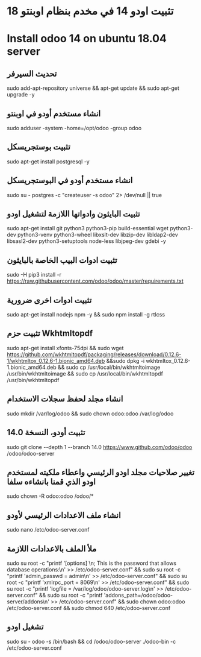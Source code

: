 # تثبيت اودو 14 في مخدم بنظام اوبنتو 18
# Install odoo 14 on ubuntu 18.04 server

##  تحديث السيرفر                   
sudo add-apt-repository universe && apt-get update && sudo apt-get upgrade -y 

##  انشاء مستخدم أودو في اوبنتو                      
sudo adduser -system -home=/opt/odoo -group odoo 

##  تثبيت بوستجريسكل
sudo apt-get install postgresql -y 
                    
##  انشاء مستخدم أودو في البوستجريسكل
sudo su - postgres -c "createuser -s odoo" 2> /dev/null || true 
                    
##  تثبيت البايثون وادواتها اللازمة لتشغيل اودو
sudo apt-get install git python3 python3-pip build-essential wget python3-dev python3-venv python3-wheel libxslt-dev libzip-dev libldap2-dev libsasl2-dev python3-setuptools node-less libjpeg-dev gdebi -y
                    
##  تثبيت ادوات البيب الخاصة بالبايثون
sudo -H pip3 install -r https://raw.githubusercontent.com/odoo/odoo/master/requirements.txt 
                    
##  تثبيت ادوات اخرى ضرورية                  
sudo apt-get install nodejs npm -y && sudo npm install -g rtlcss 

##  تثبيت حزم Wkhtmltopdf
sudo apt-get install xfonts-75dpi && sudo wget https://github.com/wkhtmltopdf/packaging/releases/download/0.12.6-1/wkhtmltox_0.12.6-1.bionic_amd64.deb &&sudo dpkg -i wkhtmltox_0.12.6-1.bionic_amd64.deb && sudo cp /usr/local/bin/wkhtmltoimage /usr/bin/wkhtmltoimage && sudo cp /usr/local/bin/wkhtmltopdf /usr/bin/wkhtmltopdf
                    
##  انشاء مجلد لحفظ سجلات الاستخدام
sudo mkdir /var/log/odoo && sudo chown odoo:odoo /var/log/odoo
                    
##  تثبيت أودو، النسخة 14.0
sudo git clone --depth 1 --branch 14.0 https://www.github.com/odoo/odoo /odoo/odoo-server
                    

##  تغيير صلاحيات مجلد اودو الرئيسي واعطاء ملكيته لمستخدم اودو الذي قمنا بانشاءه سلفا
sudo chown -R odoo:odoo /odoo/*
                    
##  انشاء ملف الاعدادات الرئيسي لأودو
sudo nano /etc/odoo-server.conf
##  ملأ الملف بالاعدادات اللازمة
sudo su root -c "printf '[options] \n; This is the password that allows database operations:\n' >> /etc/odoo-server.conf" && sudo su root -c "printf 'admin_passwd = admin\n' >> /etc/odoo-server.conf" && sudo su root -c "printf 'xmlrpc_port = 8069\n' >> /etc/odoo-server.conf" && sudo su root -c "printf 'logfile = /var/log/odoo/odoo-server.log\n' >> /etc/odoo-server.conf" && sudo su root -c "printf 'addons_path=/odoo/odoo-server/addons\n' >> /etc/odoo-server.conf" && sudo chown odoo:odoo /etc/odoo-server.conf && sudo chmod 640 /etc/odoo-server.conf 
                    

##  تشغيل اودو
sudo su - odoo -s /bin/bash && cd /odoo/odoo-server
./odoo-bin -c /etc/odoo-server.conf
                    
